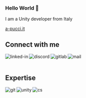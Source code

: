 ### Hello World 👋
I am a Unity developer from Italy

[a-pucci.it](https://a-pucci.it)

## Connect with me


[<img align="left" alt="linked-in" src="https://img.shields.io/badge/linkedin-%230077B5.svg?&style=for-the-badge&logo=linkedin&logoColor=white" />](https://www.linkedin.com/in/a-pucci/)
[<img align="left" alt="discord" src="https://img.shields.io/badge/DISCORD-%237289DA.svg?style=for-the-badge&logo=discord&logoColor=white" />](https://discordapp.com/users/281165951821545472/)
[<img align="left" alt="gitlab" src="https://img.shields.io/badge/gitlab-%23181717.svg?style=for-the-badge&logo=gitlab&logoColor=white" />](https://gitlab.com/a-pucci)
[<img align="left" alt="mail" src="https://img.shields.io/badge/Gmail-D14836?style=for-the-badge&logo=gmail&logoColor=white" />](mailto:ale.pucci1990@gmail.com)
<br>
<br>

## Expertise
<img align="left" alt="git" src="https://img.shields.io/badge/unity-%23000000.svg?style=for-the-badge&logo=unity&logoColor=white" />
<img align="left" alt="unity" src="https://img.shields.io/badge/git-%23F05033.svg?style=for-the-badge&logo=git&logoColor=white" />
<img align="left" alt="cs" src="https://img.shields.io/badge/c%23-%23239120.svg?style=for-the-badge&logo=c-sharp&logoColor=white" />


<!--
**a-pucci/a-pucci** is a ✨ _special_ ✨ repository because its `README.md` (this file) appears on your GitHub profile.

Here are some ideas to get you started:

- 🔭 I’m currently working on ...
- 🌱 I’m currently learning ...
- 👯 I’m looking to collaborate on ...
- 🤔 I’m looking for help with ...
- 💬 Ask me about ...
- 📫 How to reach me: ...
- 😄 Pronouns: ...
- ⚡ Fun fact: ...
-->
